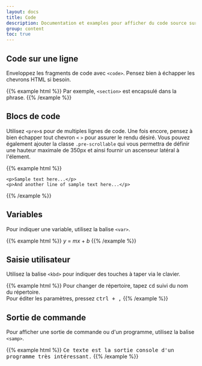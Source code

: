 ```yaml
---
layout: docs
title: Code
description: Documentation et examples pour afficher du code source sur une ou plusieurs lignes avec Bootstrap.
group: content
toc: true
---
```


## Code sur une ligne

Enveloppez les fragments de code avec `<code>`. Pensez bien à échapper les chevrons HTML si besoin.

{{% example html %}}
Par exemple, <code>&lt;section&gt;</code> est encapsulé dans la phrase.
{{% /example %}}

## Blocs de code

Utilisez `<pre>`s pour de multiples lignes de code. Une fois encore, pensez à bien échapper tout chevron `<` `>` pour assurer le rendu désiré. Vous pouvez également ajouter la classe `.pre-scrollable` qui vous permettra de définir une hauteur maximale de 350px et ainsi fournir un ascenseur latéral à l'élement.

{{% example html %}}
<pre><code>&lt;p&gt;Sample text here...&lt;/p&gt;
&lt;p&gt;And another line of sample text here...&lt;/p&gt;
</code></pre>
{{% /example %}}

## Variables

Pour indiquer une variable, utilisez la balise `<var>`.

{{% example html %}}
<var>y</var> = <var>m</var><var>x</var> + <var>b</var>
{{% /example %}}

## Saisie utilisateur

Utilisez la balise `<kbd>` pour indiquer des touches à taper via le clavier.

{{% example html %}}
Pour changer de répertoire, tapez <kbd>cd</kbd> suivi du nom du répertoire.<br>
Pour éditer les paramètres, pressez <kbd><kbd>ctrl</kbd> + <kbd>,</kbd></kbd>
{{% /example %}}

## Sortie de commande

Pour afficher une sortie de commande ou d'un programme, utilisez la balise `<samp>`.

{{% example html %}}
<samp>Ce texte est la sortie console d'un programme très intéressant.</samp>
{{% /example %}}
